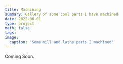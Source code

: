 ```yaml
---
title: Machining
summary: Gallery of some cool parts I have machined
date: 2022-06-01
type: project
math: false
tags:
image:
  caption: 'Some mill and lathe parts I machined'
---
```


Coming Soon.